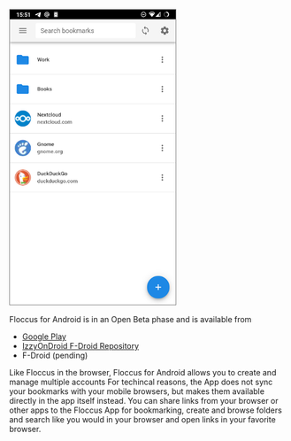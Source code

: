 <img src="screen_android.png" class="float-md-right" style="width: 300px; border: 1px solid grey;" />

Floccus for Android is in an Open Beta phase and is available from

- [Google Play](https://play.google.com/store/apps/details?id=org.handmadeideas.floccus)
- [IzzyOnDroid F-Droid Repository](https://apt.izzysoft.de/fdroid/)
- F-Droid (pending)

Like Floccus in the browser, Floccus for Android allows you to create and manage multiple accounts
For techincal reasons, the App does not sync your bookmarks with your mobile browsers,
but makes them available directly in the app itself instead.
You can share links from your browser or other apps to the Floccus App for bookmarking, create and browse folders and search like you
would in your browser and open links in your favorite browser.



